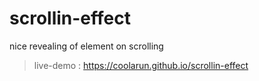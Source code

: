 # scrollin-effect
nice revealing of element on scrolling

> live-demo :  https://coolarun.github.io/scrollin-effect
